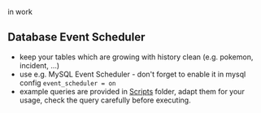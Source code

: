in work

## Database Event Scheduler
- keep your tables which are growing with history clean (e.g. pokemon, incident, ...)
- use e.g. MySQL Event Scheduler - don't forget to enable it in mysql config `event_scheduler = on`
- example queries are provided in [Scripts](https://github.com/RealDeviceMap/RealDeviceMap/tree/master/Scripts) folder, adapt them for your usage, check the query carefully before executing.